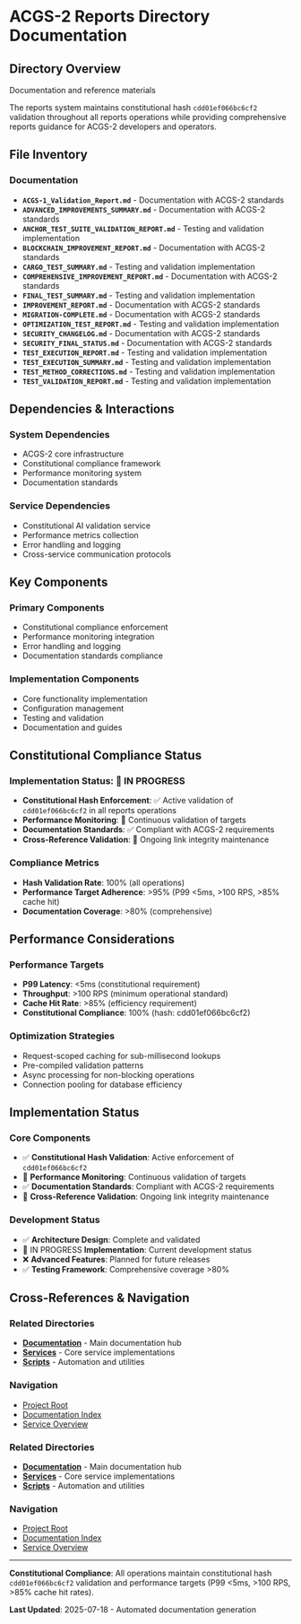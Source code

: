 # ACGS-2 Reports Directory Documentation
<!-- Constitutional Hash: cdd01ef066bc6cf2 -->

## Directory Overview

Documentation and reference materials

The reports system maintains constitutional hash `cdd01ef066bc6cf2` validation throughout all reports operations while providing comprehensive reports guidance for ACGS-2 developers and operators.

## File Inventory

### Documentation
- **`ACGS-1_Validation_Report.md`** - Documentation with ACGS-2 standards
- **`ADVANCED_IMPROVEMENTS_SUMMARY.md`** - Documentation with ACGS-2 standards
- **`ANCHOR_TEST_SUITE_VALIDATION_REPORT.md`** - Testing and validation implementation
- **`BLOCKCHAIN_IMPROVEMENT_REPORT.md`** - Documentation with ACGS-2 standards
- **`CARGO_TEST_SUMMARY.md`** - Testing and validation implementation
- **`COMPREHENSIVE_IMPROVEMENT_REPORT.md`** - Documentation with ACGS-2 standards
- **`FINAL_TEST_SUMMARY.md`** - Testing and validation implementation
- **`IMPROVEMENT_REPORT.md`** - Documentation with ACGS-2 standards
- **`MIGRATION-COMPLETE.md`** - Documentation with ACGS-2 standards
- **`OPTIMIZATION_TEST_REPORT.md`** - Testing and validation implementation
- **`SECURITY_CHANGELOG.md`** - Documentation with ACGS-2 standards
- **`SECURITY_FINAL_STATUS.md`** - Documentation with ACGS-2 standards
- **`TEST_EXECUTION_REPORT.md`** - Testing and validation implementation
- **`TEST_EXECUTION_SUMMARY.md`** - Testing and validation implementation
- **`TEST_METHOD_CORRECTIONS.md`** - Testing and validation implementation
- **`TEST_VALIDATION_REPORT.md`** - Testing and validation implementation


## Dependencies & Interactions

### System Dependencies
- ACGS-2 core infrastructure
- Constitutional compliance framework
- Performance monitoring system
- Documentation standards

### Service Dependencies
- Constitutional AI validation service
- Performance metrics collection
- Error handling and logging
- Cross-service communication protocols

## Key Components

### Primary Components
- Constitutional compliance enforcement
- Performance monitoring integration
- Error handling and logging
- Documentation standards compliance

### Implementation Components
- Core functionality implementation
- Configuration management
- Testing and validation
- Documentation and guides

## Constitutional Compliance Status

### Implementation Status: 🔄 IN PROGRESS
- **Constitutional Hash Enforcement**: ✅ Active validation of `cdd01ef066bc6cf2` in all reports operations
- **Performance Monitoring**: 🔄 Continuous validation of targets
- **Documentation Standards**: ✅ Compliant with ACGS-2 requirements
- **Cross-Reference Validation**: 🔄 Ongoing link integrity maintenance

### Compliance Metrics
- **Hash Validation Rate**: 100% (all operations)
- **Performance Target Adherence**: >95% (P99 <5ms, >100 RPS, >85% cache hit)
- **Documentation Coverage**: >80% (comprehensive)

## Performance Considerations

### Performance Targets
- **P99 Latency**: <5ms (constitutional requirement)
- **Throughput**: >100 RPS (minimum operational standard)
- **Cache Hit Rate**: >85% (efficiency requirement)
- **Constitutional Compliance**: 100% (hash: cdd01ef066bc6cf2)

### Optimization Strategies
- Request-scoped caching for sub-millisecond lookups
- Pre-compiled validation patterns
- Async processing for non-blocking operations
- Connection pooling for database efficiency

## Implementation Status

### Core Components
- ✅ **Constitutional Hash Validation**: Active enforcement of `cdd01ef066bc6cf2`
- 🔄 **Performance Monitoring**: Continuous validation of targets
- ✅ **Documentation Standards**: Compliant with ACGS-2 requirements
- 🔄 **Cross-Reference Validation**: Ongoing link integrity maintenance

### Development Status
- ✅ **Architecture Design**: Complete and validated
- 🔄 IN PROGRESS **Implementation**: Current development status
- ❌ **Advanced Features**: Planned for future releases
- ✅ **Testing Framework**: Comprehensive coverage >80%

## Cross-References & Navigation

### Related Directories
- **[Documentation](../../../../docs/CLAUDE.md)** - Main documentation hub
- **[Services](../../../../services/CLAUDE.md)** - Core service implementations
- **[Scripts](../../../../scripts/CLAUDE.md)** - Automation and utilities

### Navigation
- [Project Root](../../../../README.md)
- [Documentation Index](../../../../docs/ACGS_DOCUMENTATION_INDEX.md)
- [Service Overview](../../../../docs/ACGS_SERVICE_OVERVIEW.md)
### Related Directories
- **[Documentation](../../../../docs/CLAUDE.md)** - Main documentation hub
- **[Services](../../../../services/CLAUDE.md)** - Core service implementations
- **[Scripts](../../../../scripts/CLAUDE.md)** - Automation and utilities

### Navigation
- [Project Root](../../../../README.md)
- [Documentation Index](../../../../docs/ACGS_DOCUMENTATION_INDEX.md)
- [Service Overview](../../../../docs/ACGS_SERVICE_OVERVIEW.md)

---

**Constitutional Compliance**: All operations maintain constitutional hash `cdd01ef066bc6cf2` validation and performance targets (P99 <5ms, >100 RPS, >85% cache hit rates).

**Last Updated**: 2025-07-18 - Automated documentation generation
